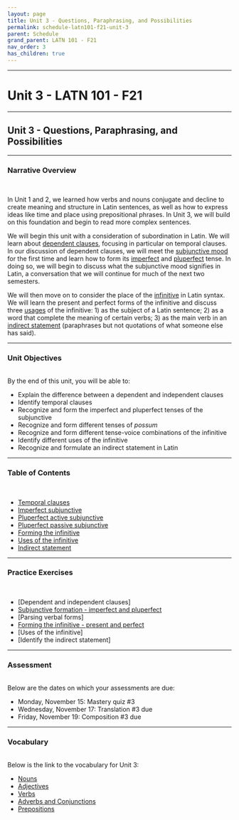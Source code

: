 ```yaml
---
layout: page
title: Unit 3 - Questions, Paraphrasing, and Possibilities
permalink: schedule-latn101-f21-unit-3
parent: Schedule
grand_parent: LATN 101 - F21
nav_order: 3
has_children: true
---
```

***

# Unit 3 - LATN 101 - F21

***

## Unit 3 - Questions, Paraphrasing, and Possibilities

***

### Narrative Overview
&nbsp;

In Unit 1 and 2, we learned how verbs and nouns conjugate and decline to create meaning and structure in Latin sentences, as well as how to express ideas like time and place using prepositional phrases. In Unit 3, we will build on this foundation and begin to read more complex sentences.

We will begin this unit with a consideration of subordination in Latin. We will learn about [dependent clauses](https://lingualatina.github.io/textbook/presentation/08-temporal-clauses/), focusing in particular on temporal clauses. In our discussion of dependent clauses, we will meet the [subjunctive mood](https://lingualatina.github.io/textbook/presentation/07-subjunctive/) for the first time and learn how to form its [imperfect](https://lingualatina.github.io/textbook/presentation/07-subjunctive/#imperfect-subjunctive) and [pluperfect](https://lingualatina.github.io/textbook/presentation/07-subjunctive/#pluperfect-active-subjunctive) tense. In doing so, we will begin to discuss what the subjunctive mood signifies in Latin, a conversation that we will continue for much of the next two semesters.

We will then move on to consider the place of the [infinitive](https://lingualatina.github.io/textbook/presentation/04-verbal-nouns-and-adjectives/infinitives/#infinitives) in Latin syntax. We will learn the present and perfect forms of the infinitive and discuss three [usages](https://lingualatina.github.io/textbook/presentation/04-verbal-nouns-and-adjectives/infinitives/#uses-of-the-infinitive) of the infinitive: 1) as the subject of a Latin sentence; 2) as a word that complete the meaning of certain verbs; 3) as the main verb in an [indirect statement](https://lingualatina.github.io/textbook/presentation/06-indirect-statement/) (paraphrases but not quotations of what someone else has said).  

***

### Unit Objectives
&nbsp;  
By the end of this unit, you will be able to:

- Explain the difference between a dependent and independent clauses
- Identify temporal clauses
- Recognize and form the imperfect and pluperfect tenses of the subjunctive
- Recognize and form different tenses of *possum*
- Recognize and form different tense-voice combinations of the infinitive
- Identify different uses of the infinitive
- Recognize and formulate an indirect statement in Latin

***

### Table of Contents
&nbsp;  
- [Temporal clauses](https://lingualatina.github.io/textbook/presentation/08-temporal-clauses/)
- [Imperfect subjunctive](https://lingualatina.github.io/textbook/presentation/07-subjunctive/#imperfect-subjunctive)
- [Pluperfect active subjunctive](https://lingualatina.github.io/textbook/presentation/07-subjunctive/#pluperfect-active-subjunctive)
- [Pluperfect passive subjunctive](https://lingualatina.github.io/textbook/presentation/07-subjunctive/#perfect-and-pluperfect-passive-subjunctive)
- [Forming the infinitive](https://lingualatina.github.io/textbook/presentation/04-verbal-nouns-and-adjectives/infinitives/#infinitives)
- [Uses of the infinitive](https://lingualatina.github.io/textbook/presentation/04-verbal-nouns-and-adjectives/infinitives/#uses-of-the-infinitive)
- [Indirect statement](https://lingualatina.github.io/textbook/presentation/06-indirect-statement/)

***

### Practice Exercises
&nbsp;
- [Dependent and independent clauses]
- [Subjunctive formation - imperfect and pluperfect](https://observablehq.com/@dominicmachado/imperfect-and-pluperfect-subjunctive-active-and-passive-f)
- [Parsing verbal forms]
- [Forming the infinitive - present and perfect](https://observablehq.com/@dominicmachado/infinitive-forms)
- [Uses of the infinitive]
- [Identify the indirect statement]

***

### Assessment
&nbsp;  
Below are the dates on which your assessments are due:

- Monday, November 15: Mastery quiz #3
- Wednesday, November 17: Translation #3 due
- Friday, November 19: Composition #3 due

***

### Vocabulary
&nbsp;  
Below is the link to the vocabulary for Unit 3:

- [Nouns](https://dominicmachado.github.io/schedule-latn101-f21-unit-3-vocabulary-nouns)
- [Adjectives](https://dominicmachado.github.io/schedule-latn101-f21-unit-3-vocabulary-adjectives)
- [Verbs](https://dominicmachado.github.io/schedule-latn101-f21-unit-3-vocabulary-verbs)
- [Adverbs and Conjunctions](https://dominicmachado.github.io/schedule-latn101-f21-unit-3-vocabulary-conjunctions-adverbs)
- [Prepositions](https://dominicmachado.github.io/schedule-latn101-f21-unit-3-vocabulary-prepositions)
